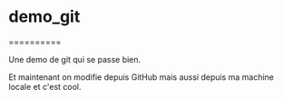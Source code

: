 # demo_git
==========

Une demo de git qui se passe bien.

Et maintenant on modifie depuis GitHub
mais aussi depuis ma machine locale et c'est cool.
